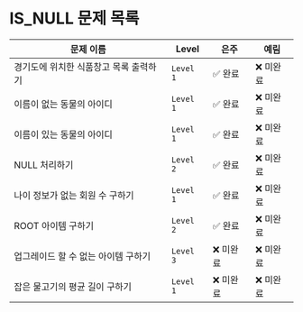 # IS_NULL 문제 목록



| **문제 이름**                                     | **Level**  | **은주**    | **예림**    |
|---------------------------------------------------|------------|-------------|-------------|
| 경기도에 위치한 식품창고 목록 출력하기                      | `Level 1`  | ✅ 완료   | ❌ 미완료   |
| 이름이 없는 동물의 아이디                   | `Level 1`  | ✅ 완료   | ❌ 미완료   |
| 이름이 있는 동물의 아이디            | `Level 1`  | ✅ 완료   | ❌ 미완료   |
| NULL 처리하기                | `Level 2`  | ✅ 완료   | ❌ 미완료   |
| 나이 정보가 없는 회원 수 구하기       | `Level 1`  | ✅ 완료   | ❌ 미완료   |
| ROOT 아이템 구하기                             | `Level 2`  | ✅ 완료   | ❌ 미완료   |
| 업그레이드 할 수 없는 아이템 구하기          | `Level 3`  | ❌ 미완료   | ❌ 미완료   |
| 잡은 물고기의 평균 길이 구하기            | `Level 1`  | ❌ 미완료   | ❌ 미완료   |
